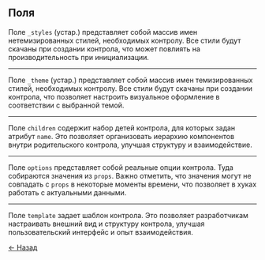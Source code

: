 ## Поля

Поле `_styles` (устар.) представляет собой массив имен нетемизированных стилей, необходимых контролу. Все стили будут скачаны при создании контрола, что может повлиять на производительность при инициализации.

---

Поле `_theme` (устар.) представляет собой массив имен темизированных стилей, необходимых контролу. Все стили будут скачаны при создании контрола, что позволяет настроить визуальное оформление в соответствии с выбранной темой.

---

Поле `children` содержит набор детей контрола, для которых задан атрибут `name`. Это позволяет организовать иерархию компонентов внутри родительского контрола, улучшая структуру и взаимодействие.

---

Поле `options` представляет собой реальные опции контрола. Туда собираются значения из `props`. Важно отметить, что значения могут не совпадать с `props` в некоторые моменты времени, что позволяет в хуках работать с актуальными данными.

---

Поле `template` задает шаблон контрола. Это позволяет разработчикам настраивать внешний вид и структуру контрола, улучшая пользовательский интерфейс и опыт взаимодействия.

[← Назад](../index.md)
